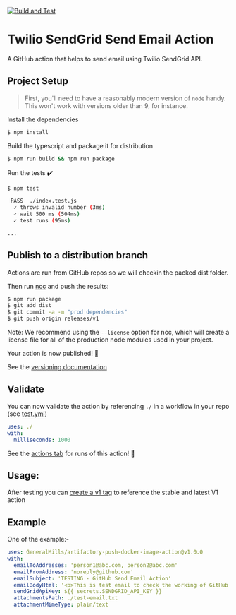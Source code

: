 [![Build and Test](https://github.com/GeneralMills/sendgrid-send-email-action/actions/workflows/test.yml/badge.svg)](https://github.com/GeneralMills/sendgrid-send-email-action/actions/workflows/test.yml)

# Twilio SendGrid Send Email Action

A GitHub action that helps to send email using Twilio SendGrid API.

## Project Setup

> First, you'll need to have a reasonably modern version of `node` handy. This won't work with versions older than 9, for instance.

Install the dependencies  
```bash
$ npm install
```

Build the typescript and package it for distribution
```bash
$ npm run build && npm run package
```

Run the tests :heavy_check_mark:  
```bash
$ npm test

 PASS  ./index.test.js
  ✓ throws invalid number (3ms)
  ✓ wait 500 ms (504ms)
  ✓ test runs (95ms)

...
```

## Publish to a distribution branch

Actions are run from GitHub repos so we will checkin the packed dist folder. 

Then run [ncc](https://github.com/zeit/ncc) and push the results:
```bash
$ npm run package
$ git add dist
$ git commit -a -m "prod dependencies"
$ git push origin releases/v1
```

Note: We recommend using the `--license` option for ncc, which will create a license file for all of the production node modules used in your project.

Your action is now published! :rocket: 

See the [versioning documentation](https://github.com/actions/toolkit/blob/master/docs/action-versioning.md)

## Validate

You can now validate the action by referencing `./` in a workflow in your repo (see [test.yml](.github/workflows/test.yml))

```yaml
uses: ./
with:
  milliseconds: 1000
```

See the [actions tab](https://github.com/actions/typescript-action/actions) for runs of this action! :rocket:

## Usage:

After testing you can [create a v1 tag](https://github.com/actions/toolkit/blob/master/docs/action-versioning.md) to reference the stable and latest V1 action

## Example

One of the example:-

```yaml
uses: GeneralMills/artifactory-push-docker-image-action@v1.0.0
with:
  emailToAddresses: 'person1@abc.com, person2@abc.com'
  emailFromAddress: 'noreply@github.com'
  emailSubject: 'TESTING - GitHub Send Email Action'
  emailBodyHtml: '<p>This is test email to check the working of GitHub Send Email Action</p>'
  sendGridApiKey: ${{ secrets.SENDGRID_API_KEY }}
  attachmentsPath: ./test-email.txt
  attachmentMimeType: plain/text
```